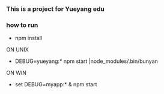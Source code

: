 ### This is a project for Yueyang edu

### how to run
- npm install

ON UNIX
- DEBUG=yueyang:* npm start |node_modules/.bin/bunyan

ON WIN
- set DEBUG=myapp:* & npm start

